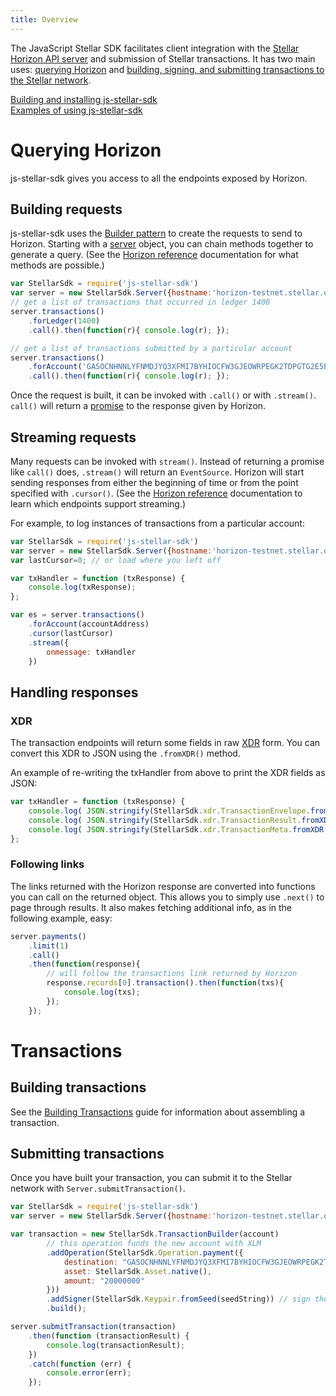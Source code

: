 ```yaml
---
title: Overview
---
```

The JavaScript Stellar SDK facilitates client integration
with the [Stellar Horizon API server](https://github.com/stellar/horizon) and submission of Stellar transactions. It has two main uses: [querying Horizon](#querying-horizon) and [building, signing, and submitting transactions to the Stellar network](#building-transactions).

[Building and installing js-stellar-sdk](https://github.com/stellar/js-stellar-sdk)<br>
[Examples of using js-stellar-sdk](./examples.md)

# Querying Horizon
js-stellar-sdk gives you access to all the endpoints exposed by Horizon.

## Building requests
js-stellar-sdk uses the [Builder pattern](https://en.wikipedia.org/wiki/Builder_pattern) to create the requests to send
to Horizon. Starting with a [server](../reference/server.md) object, you can chain methods together to generate a query.
(See the [Horizon reference](https://www.stellar.org/developers/reference/) documentation for what methods are possible.)
```js
var StellarSdk = require('js-stellar-sdk')
var server = new StellarSdk.Server({hostname:'horizon-testnet.stellar.org', secure: true, port: 443});
// get a list of transactions that occurred in ledger 1400
server.transactions()
    .forLedger(1400)
    .call().then(function(r){ console.log(r); });

// get a list of transactions submitted by a particular account
server.transactions()
    .forAccount('GASOCNHNNLYFNMDJYQ3XFMI7BYHIOCFW3GJEOWRPEGK2TDPGTG2E5EDW')
    .call().then(function(r){ console.log(r); });
```

Once the request is built, it can be invoked with `.call()` or with `.stream()`. `call()` will return a
[promise](https://developer.mozilla.org/en-US/docs/Web/JavaScript/Reference/Global_Objects/Promise) to the response given by Horizon.

## Streaming requests
Many requests can be invoked with `stream()`. Instead of returning a promise like `call()` does, `.stream()` will return an `EventSource`.
Horizon will start sending responses from either the beginning of time or from the point specified with `.cursor()`.
(See the [Horizon reference](https://www.stellar.org/developers/reference/) documentation to learn which endpoints support streaming.)

For example, to log instances of transactions from a particular account:

```javascript
var StellarSdk = require('js-stellar-sdk')
var server = new StellarSdk.Server({hostname:'horizon-testnet.stellar.org', secure: true, port: 443});
var lastCursor=0; // or load where you left off

var txHandler = function (txResponse) {
    console.log(txResponse);
};

var es = server.transactions()
    .forAccount(accountAddress)
    .cursor(lastCursor)
    .stream({
        onmessage: txHandler
    })
```

## Handling responses

### XDR
The transaction endpoints will return some fields in raw [XDR](https://www.stellar.org/developers/horizon/learn/xdr.html)
form. You can convert this XDR to JSON using the `.fromXDR()` method.

An example of re-writing the txHandler from above to print the XDR fields as JSON:

```javascript
var txHandler = function (txResponse) {
    console.log( JSON.stringify(StellarSdk.xdr.TransactionEnvelope.fromXDR(txResponse.envelope_xdr, 'base64')) );
    console.log( JSON.stringify(StellarSdk.xdr.TransactionResult.fromXDR(txResponse.result_xdr, 'base64')) );
    console.log( JSON.stringify(StellarSdk.xdr.TransactionMeta.fromXDR(txResponse.result_meta_xdr, 'base64')) );
};

```


### Following links
The links returned with the Horizon response are converted into functions you can call on the returned object.
This allows you to simply use `.next()` to page through results. It also makes fetching additional info, as in the following example, easy:

```js
server.payments()
    .limit(1)
    .call()
    .then(function(response){
        // will follow the transactions link returned by Horizon
        response.records[0].transaction().then(function(txs){
            console.log(txs);
        });
    });
```


# Transactions

## Building transactions

See the [Building Transactions](https://www.stellar.org/developers/js-stellar-base/learn/building-transactions.html) guide for information about assembling a transaction.

## Submitting transactions
Once you have built your transaction, you can submit it to the Stellar network with `Server.submitTransaction()`.
```js
var StellarSdk = require('js-stellar-sdk')
var server = new StellarSdk.Server({hostname:'horizon-testnet.stellar.org', secure: true, port: 443});

var transaction = new StellarSdk.TransactionBuilder(account)
        // this operation funds the new account with XLM
        .addOperation(StellarSdk.Operation.payment({
            destination: "GASOCNHNNLYFNMDJYQ3XFMI7BYHIOCFW3GJEOWRPEGK2TDPGTG2E5EDW",
            asset: StellarSdk.Asset.native(),
            amount: "20000000"
        }))
        .addSigner(StellarSdk.Keypair.fromSeed(seedString)) // sign the transaction
        .build();

server.submitTransaction(transaction)
    .then(function (transactionResult) {
        console.log(transactionResult);
    })
    .catch(function (err) {
        console.error(err);
    });
```
